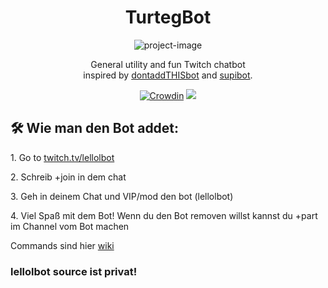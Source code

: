<h1 align="center" id="title">TurtegBot</h1>

<p align="center"><img src="https://cdn.7tv.app/emote/61474a7845d00846a86eb11e/4x.webp" alt="project-image"></p>

<p align="center" id="description">General utility and fun Twitch chatbot<br>inspired by <a href="https://poros.lol">dontaddTHISbot</a> and <a href="https://github.com/Supinic/supibot">supibot</a>.</p>

<div align="center">

[![Crowdin](https://badges.crowdin.net/turtegbot/localized.svg)](https://crowdin.com/project/turtegbot)
[![](https://dcbadge.vercel.app/api/server/tdU6SRUMpk?style=flat)](https://discord.gg/tdU6SRUMpk)

</div>

<h2>🛠️ Wie man den Bot addet:</h2>

<p>1. Go to <a href="https://twitch.tv/lellolbot">twitch.tv/lellolbot</a></p>

<p>2. Schreib +join in dem chat</p>

<p>3. Geh in deinem Chat und VIP/mod den bot (lellolbot)</p>

<p>4. Viel Spaß mit dem Bot! Wenn du den Bot removen willst kannst du +part im Channel vom Bot machen</p>

<p>Commands sind hier <a href="https://github.com/Xslash58/TurtegBot/wiki">wiki</a></p>

<h3>lellolbot source ist privat!</h3>
